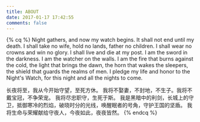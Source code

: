 ```yaml
---
title: ABOUT
date: 2017-01-17 17:42:55
comments: false
---
```

{% cq %}
Night gathers, and now my watch begins. 
It shall not end until my death. 
I shall take no wife, hold no lands, father no children. 
I shall wear no crowns and win no glory. 
I shall live and die at my post. 
I am the sword in the darkness. 
I am the watcher on the walls. 
I am the fire that burns against the cold, the light that brings the dawn, the horn that wakes the sleepers, the shield that guards the realms of men. I pledge my life and honor to the Night's Watch, for this night and all the nights to come. 

长夜将至，我从今开始守望，至死方休。 
我将不娶妻，不封地，不生子。我将不戴宝冠，不争荣宠。 
我将尽忠职守，生死于斯。 
我是黑暗中的利剑，长城上的守卫，抵御寒冷的烈焰，破晓时分的光线，唤醒眠者的号角，守护王国的坚盾。 
我将生命与荣耀献给守夜人，今夜如此，夜夜皆然。
{% endcq %}